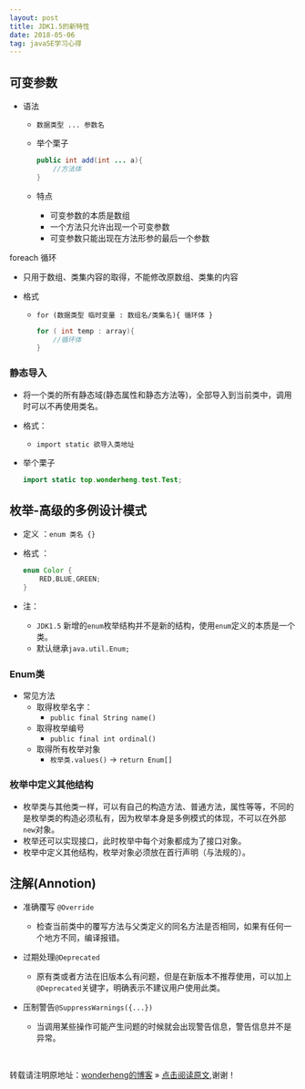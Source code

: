 ```yaml
---
layout: post
title: JDK1.5的新特性
date: 2018-05-06
tag: javaSE学习心得 
---
```




## 可变参数

* 语法

  * `数据类型 ... 参数名`

  * 举个栗子

    ```java
    public int add(int ... a){
        //方法体
    }
    ```

  * 特点

    * 可变参数的本质是数组
    * 一个方法只允许出现一个可变参数
    * 可变参数只能出现在方法形参的最后一个参数

foreach 循环

* 只用于数组、类集内容的取得，不能修改原数组、类集的内容

* 格式

  * `for (数据类型 临时变量 : 数组名/类集名){ 循环体 }`

    ```java
    for ( int temp : array){
        //循环体
    }
    ```

### 静态导入

* 将一个类的所有静态域(静态属性和静态方法等)，全部导入到当前类中，调用时可以不再使用类名。

* 格式：

  * `import static 欲导入类地址`

* 举个栗子

  ```java
  import static top.wonderheng.test.Test;
  ```

## 枚举-高级的多例设计模式

* 定义 ：`enum 类名 {}`

* 格式 ：

  ```java
  enum Color {
      RED,BLUE,GREEN;
  }
  ```



* 注：
  * `JDK1.5` 新增的`enum`枚举结构并不是新的结构，使用`enum`定义的本质是一个类。
  * 默认继承`java.util.Enum;`

### Enum类

* 常见方法
  * 取得枚举名字：
    * `public final String name()`
  * 取得枚举编号
    * `public final int ordinal() `
  * 取得所有枚举对象
    * `枚举类.values()`  ->  `return Enum[]`

### 枚举中定义其他结构

* 枚举类与其他类一样，可以有自己的构造方法、普通方法，属性等等，不同的是枚举类的构造必须私有，因为枚举本身是多例模式的体现，不可以在外部`new`对象。
* 枚举还可以实现接口，此时枚举中每个对象都成为了接口对象。
* 枚举中定义其他结构，枚举对象必须放在首行声明（与法规的）。



## 注解(Annotion)

* 准确覆写 `@Override`
  * 检查当前类中的覆写方法与父类定义的同名方法是否相同，如果有任何一个地方不同，编译报错。
* 过期处理`@Deprecated`
  * 原有类或者方法在旧版本么有问题，但是在新版本不推荐使用，可以加上`@Deprecated`关键字，明确表示不建议用户使用此类。

* 压制警告`@SuppressWarnings({...})`
  * 当调用某些操作可能产生问题的时候就会出现警告信息，警告信息并不是异常。



<br>

转载请注明原地址：[wonderheng的博客](http://www.wonderheng.top) » [点击阅读原文](http://www.wonderheng.top/2018/05/JDK1.5的新特性),谢谢！